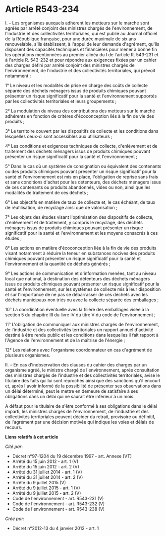 # Article R543-234

I. – Les organismes auxquels adhèrent les metteurs sur le marché sont agréés par arrêté conjoint des ministres chargés de
l'environnement, de l'industrie et des collectivités territoriales, qui est publié au Journal officiel de la République
française, pour une durée maximale de six ans renouvelable, s'ils établissent, à l'appui de leur demande d'agrément, qu'ils
disposent des capacités techniques et financières pour mener à bonne fin les opérations mentionnées au premier alinéa du I de
l'article R. 543-231 et à l'article R. 543-232 et pour répondre aux exigences fixées par un cahier des charges défini par
arrêté conjoint des ministres chargés de l'environnement, de l'industrie et des collectivités territoriales, qui prévoit
notamment :

1° Le niveau et les modalités de prise en charge des coûts de collecte séparée des déchets ménagers issus de produits
chimiques pouvant présenter un risque significatif pour la santé et l'environnement supportés par les collectivités
territoriales et leurs groupements ;

2° La modulation du niveau des contributions des metteurs sur le marché adhérents en fonction de critères d'écoconception
liés à la fin de vie des produits ;

3° Le territoire couvert par les dispositifs de collecte et les conditions dans lesquelles ceux-ci sont accessibles aux
utilisateurs ;

4° Les conditions et exigences techniques de collecte, d'enlèvement et de traitement des déchets ménagers issus de produits
chimiques pouvant présenter un risque significatif pour la santé et l'environnement ;

5° Dans le cas où un système de consignation ou équivalent des contenants ou des produits chimiques pouvant présenter un
risque significatif pour la santé et l'environnement est mis en place, l'obligation de reprise sans frais et sans conditions
d'achat pour les détenteurs, des déchets ménagers issus de ces contenants ou produits abandonnés, vides ou non, ainsi que les
modalités de traitement de ces déchets ;

6° Les objectifs en matière de taux de collecte et, le cas échéant, de taux de réutilisation, de recyclage ainsi que de
valorisation ;

7° Les objets des études visant l'optimisation des dispositifs de collecte, d'enlèvement et de traitement, y compris le
recyclage, des déchets ménagers issus de produits chimiques pouvant présenter un risque significatif pour la santé et
l'environnement et les moyens consacrés à ces études ;

8° Les actions en matière d'écoconception liée à la fin de vie des produits visant notamment à réduire la teneur en
substances nocives des produits chimiques pouvant présenter un risque significatif pour la santé et l'environnement et la
quantité de déchets générés ;

9° Les actions de communication et d'information menées, tant au niveau local que national, à destination des détenteurs des
déchets ménagers issus de produits chimiques pouvant présenter un risque significatif pour la santé et l'environnement, sur
les systèmes de collecte mis à leur disposition et sur l'importance de ne pas se débarrasser de ces déchets avec les déchets
municipaux non triés ou avec la collecte séparée des emballages ;

10° La coordination éventuelle avec la filière des emballages visée à la section 5 du chapitre III du livre IV du titre V du
code de l'environnement ;

11° L'obligation de communiquer aux ministres chargés de l'environnement, de l'industrie et des collectivités territoriales
un rapport annuel d'activité destiné à être rendu public et les conditions dans lesquelles il fait rapport à l'Agence de
l'environnement et de la maîtrise de l'énergie ;

12° Les relations avec l'organisme coordonnateur en cas d'agrément de plusieurs organismes.

II. – En cas d'inobservation des clauses du cahier des charges par un organisme agréé, le ministre chargé de l'environnement,
après consultation des ministres chargés de l'industrie et des collectivités territoriales, avise le titulaire des faits qui
lui sont reprochés ainsi que des sanctions qu'il encourt et, après l'avoir informé de la possibilité de présenter ses
observations dans un délai déterminé, peut le mettre en demeure de satisfaire à ses obligations dans un délai qui ne saurait
être inférieur à un mois.

A défaut pour le titulaire de s'être conformé à ses obligations dans le délai imparti, les ministres chargés de
l'environnement, de l'industrie et des collectivités territoriales peuvent décider du retrait, provisoire ou définitif, de
l'agrément par une décision motivée qui indique les voies et délais de recours.

**Liens relatifs à cet article**

_Cité par_:

  - Décret n°97-1204 du 19 décembre 1997 - art. Annexe (VT)
  - Arrêté du 15 juin 2012 - art. 1 (V)
  - Arrêté du 15 juin 2012 - art. 2 (V)
  - Arrêté du 31 juillet 2014 - art. 1 (V)
  - Arrêté du 31 juillet 2014 - art. 2 (V)
  - Arrêté du 9 juillet 2015 (V)
  - Arrêté du 9 juillet 2015 - art. 1 (V)
  - Arrêté du 9 juillet 2015 - art. 2 (V)
  - Code de l'environnement - art. R543-231 (V)
  - Code de l'environnement - art. R543-232 (V)
  - Code de l'environnement - art. R543-238 (V)

_Créé par_:

  - Décret n°2012-13 du 4 janvier 2012 - art. 1
